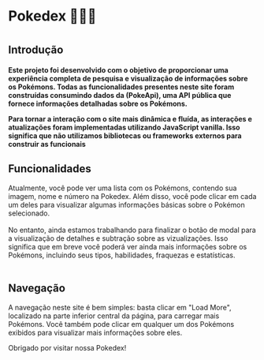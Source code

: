 
<h1> Pokedex 👻😈👾<h1> 

<h2>Introdução</h2><h4>
Este projeto foi desenvolvido com o objetivo de proporcionar uma experiência completa de pesquisa e visualização de informações sobre os Pokémons. Todas as funcionalidades presentes neste site foram construídas consumindo dados da (PokeApi<https://pokeapi.co>), uma API pública que fornece informações detalhadas sobre os Pokémons.

Para tornar a interação com o site mais dinâmica e fluída, as interações e atualizações foram implementadas utilizando JavaScript vanilla. Isso significa que não utilizamos bibliotecas ou frameworks externos para construir as funcionais</h4>


<h2> Funcionalidades </h2>
Atualmente, você pode ver uma lista com os Pokémons, contendo sua imagem, nome e número na Pokedex. Além disso, você pode clicar em cada um deles para visualizar algumas informações básicas sobre o Pokémon selecionado.
<br><br>
No entanto, ainda estamos trabalhando para finalizar o botão de modal para a visualização de detalhes e subtração sobre as vizualizações. Isso significa que em breve você poderá ver ainda mais informações sobre os Pokémons, incluindo seus tipos, habilidades, fraquezas e estatísticas.
<br><br>
<h2>Navegação</h2>
A navegação neste site é bem simples: basta clicar em "Load More", localizado na parte inferior central da página, para carregar mais Pokémons. Você também pode clicar em qualquer um dos Pokémons exibidos para visualizar mais informações sobre eles.

Obrigado por visitar nossa Pokedex!



